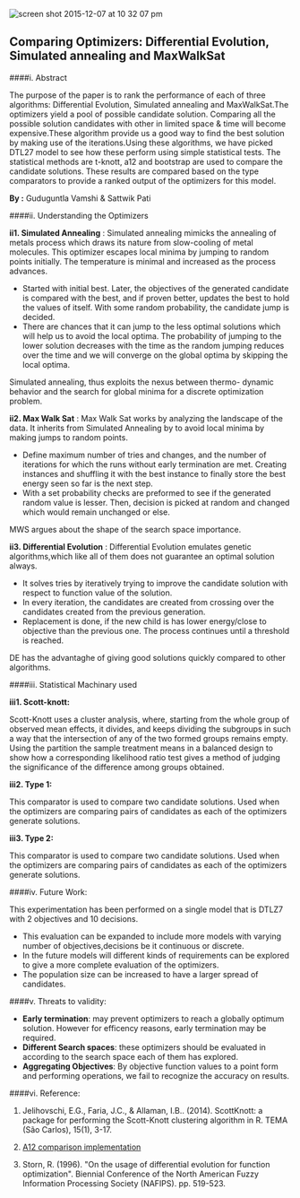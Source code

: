 ![screen shot 2015-12-07 at 10 32 07 pm](https://cloud.githubusercontent.com/assets/8950958/11670361/694d2624-9dcf-11e5-800b-82123ebe4f2a.png)


## Comparing  Optimizers: Differential Evolution, Simulated annealing and MaxWalkSat

####i. Abstract

The purpose of the paper is to rank the performance of each of three algorithms: Differential Evolution, Simulated annealing and MaxWalkSat.The optimizers yield a pool of possible candidate solution. Comparing all the possible solution candidates with other in   limited space & time will become expensive.These algorithm provide us a good way to find the best solution by making use of the iterations.Using these algorithms, we have picked DTL27 model to see how these perform using simple statistical tests. The statistical methods are t-knott, a12 and bootstrap are used to compare the candidate solutions. These results are compared based on the type comparators to provide a ranked output of the optimizers for this model.


**By :** Guduguntla Vamshi & Sattwik Pati

####ii. Understanding the Optimizers

**ii1. Simulated Annealing** : Simulated annealing mimicks the annealing of metals process which draws its nature from slow-cooling of metal molecules. This optimizer escapes local minima by jumping to random points initially. The temperature is minimal and increased as the process advances. 

- Started with initial best. Later, the objectives of the generated candidate is compared with the best, and if proven better, updates the best to hold the values of itself. With some random probability, the candidate jump is decided. 
- There are chances that it can jump to the less optimal solutions which will help us to avoid the local optima. The probability of jumping to the lower solution decreases with the time as the random jumping reduces over the time and we will converge on the global optima by skipping the local optima.

Simulated annealing, thus exploits  the nexus between thermo- dynamic behavior and the search for global minima for a discrete optimization problem. 

**ii2. Max Walk Sat** : Max Walk Sat works by  analyzing the landscape of the data. It inherits from Simulated Annealing by to avoid local minima by making jumps to random points. 

- Define maximum number of tries and changes, and the number of iterations for which the runs without early termination are met. Creating instances and shuffling it with the best instance to finally store the best energy seen so far is the next step.
- With a set probability checks are preformed to see if the generated random value is lesser. Then, decision is picked at random and changed which would remain unchanged or else.

MWS argues about the shape of the search space importance.

**ii3. Differential Evolution** : Differential Evolution emulates genetic algorithms,which like all of them does not guarantee an optimal solution always. 

- It solves tries by iteratively trying to improve the candidate solution with respect to function value of the solution. 
- In every iteration, the candidates are created from crossing over the candidates created from the previous generation. 
- Replacement is done, if the new child  is has lower energy/close to objective than the previous one. The process continues until a threshold is reached.

DE has the advantaghe of giving good solutions quickly compared to other algorithms.

####iii. Statistical Machinary used

**iii1. Scott-knott:**

Scott-Knott uses a cluster analysis, where, starting from the whole group of observed mean effects, it divides, and keeps dividing the subgroups in such a way that the intersection of any of the two formed groups remains empty. Using the partition the sample treatment means in a balanced design to show how a corresponding likelihood ratio test gives a method of judging the significance of the difference among groups obtained.

**iii2. Type 1:**

This comparator is used to compare two candidate solutions. Used when the optimizers are comparing pairs of candidates as each of the optimizers generate solutions.

**iii3. Type 2:**

This comparator is used to compare two candidate solutions. Used when the optimizers are comparing pairs of candidates as each of the optimizers generate solutions.

####iv. Future Work: 

This experimentation has been performed on a single model that is DTLZ7 with 2 objectives and 10 decisions. 
- This evaluation can be expanded to include more models with varying number of objectives,decisions be it continuous or discrete. 
- In the future models will different kinds of requirements can be explored to give a more complete evaluation of the optimizers.
- The population size can be increased to have a larger spread of candidates.

####v. Threats to validity: 

- **Early termination**: may prevent optimizers to reach a globally optimum solution. However for efficency reasons, early termination may be required.
- **Different Search spaces**: these optimizers should be evaluated in according to the search space each of them has explored.
- **Aggregating Objectives**: By objective function values to a point form and performing operations, we fail to recognize the accuracy on results.



####vi. Reference: 

1. Jelihovschi, E.G., Faria, J.C., & Allaman, I.B.. (2014). ScottKnott: a package for performing the Scott-Knott clustering algorithm in R. TEMA (São Carlos), 15(1), 3-17.

2. [A12 comparison implementation](https://github.com/txt/mase/blob/master/src/doc/sk.py)   

3. Storn, R. (1996). "On the usage of differential evolution for function optimization". Biennial Conference of the North American Fuzzy Information Processing Society (NAFIPS). pp. 519-523.
